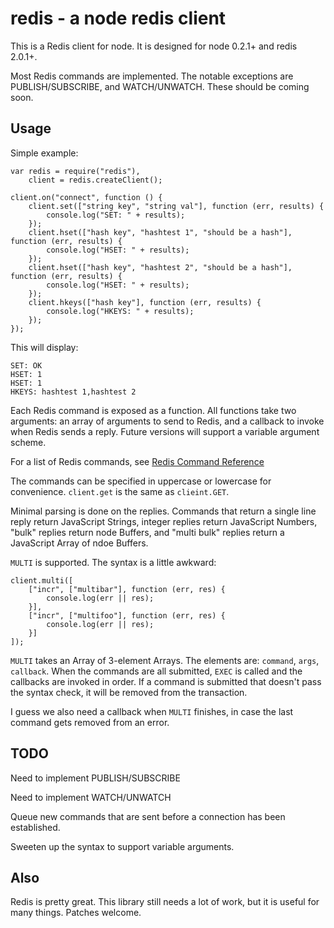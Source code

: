 redis - a node redis client
===========================

This is a Redis client for node.  It is designed for node 0.2.1+ and redis 2.0.1+.

Most Redis commands are implemented.  The notable exceptions are PUBLISH/SUBSCRIBE, and WATCH/UNWATCH.
These should be coming soon.

## Usage

Simple example:

    var redis = require("redis"),
        client = redis.createClient();

    client.on("connect", function () {
        client.set(["string key", "string val"], function (err, results) {
            console.log("SET: " + results);
        });
        client.hset(["hash key", "hashtest 1", "should be a hash"], function (err, results) {
            console.log("HSET: " + results);
        });
        client.hset(["hash key", "hashtest 2", "should be a hash"], function (err, results) {
            console.log("HSET: " + results);
        });
        client.hkeys(["hash key"], function (err, results) {
            console.log("HKEYS: " + results);
        });
    });

This will display:

    SET: OK
    HSET: 1
    HSET: 1
    HKEYS: hashtest 1,hashtest 2

Each Redis command is exposed as a function.  All functions take two arguments: an array of arguments to send to 
Redis, and a callback to invoke when Redis sends a reply.  Future versions will support a variable argument
scheme.

For a list of Redis commands, see [Redis Command Reference](http://code.google.com/p/redis/wiki/CommandReference)

The commands can be specified in uppercase or lowercase for convenience.  `client.get` is the same as `clieint.GET`.

Minimal parsing is done on the replies.  Commands that return a single line reply return JavaScript Strings, 
integer replies return JavaScript Numbers, "bulk" replies return node Buffers, and "multi bulk" replies return a 
JavaScript Array of ndoe Buffers.

`MULTI` is supported.  The syntax is a little awkward:

    client.multi([
        ["incr", ["multibar"], function (err, res) {
            console.log(err || res);
        }],
        ["incr", ["multifoo"], function (err, res) {
            console.log(err || res);
        }]
    ]);

`MULTI` takes an Array of 3-element Arrays.  The elements are: `command`, `args`, `callback`.
When the commands are all submitted, `EXEC` is called and the callbacks are invoked in order.
If a command is submitted that doesn't pass the syntax check, it will be removed from the
transaction.

I guess we also need a callback when `MULTI` finishes, in case the last command gets removed from an error.


## TODO

Need to implement PUBLISH/SUBSCRIBE

Need to implement WATCH/UNWATCH

Queue new commands that are sent before a connection has been established.

Sweeten up the syntax to support variable arguments.

## Also

Redis is pretty great.  This library still needs a lot of work, but it is useful for many things.  Patches welcome.
